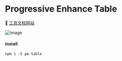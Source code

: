 # Progressive Enhance Table

📖 [工具文档网站](https://lecepin.github.io/progressive-enhance-table-docs)

![image](https://user-images.githubusercontent.com/11046969/206654460-5cf55b6a-0155-49cd-8376-775a47d60700.png)



#### install

```
npm i -S pe-table
```

